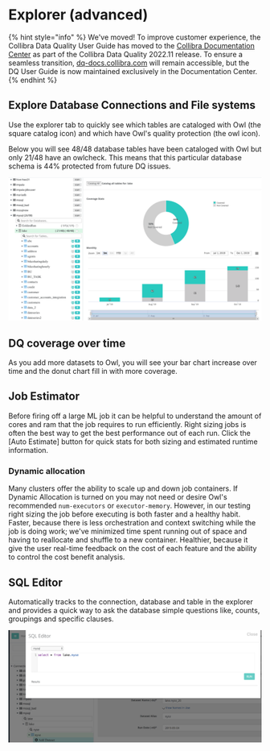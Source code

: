 # Explorer (advanced)

{% hint style="info" %}
We've moved! To improve customer experience, the Collibra Data Quality User Guide has moved to the [Collibra Documentation Center](https://productresources.collibra.com/docs/collibra/latest/Content/DataQuality/DQApis/Explorer%20\(advanced\).htm) as part of the Collibra Data Quality 2022.11 release. To ensure a seamless transition, [dq-docs.collibra.com](http://dq-docs.collibra.com/) will remain accessible, but the DQ User Guide is now maintained exclusively in the Documentation Center.
{% endhint %}

## Explore Database Connections and File systems

Use the explorer tab to quickly see which tables are cataloged with Owl (the square catalog icon) and which have Owl's quality protection (the owl icon).

Below you will see 48/48 database tables have been cataloged with Owl but only 21/48 have an owlcheck. This means that this particular database schema is 44% protected from future DQ issues.

![](../../../.gitbook/assets/owl-explorer.png)

## DQ coverage over time

As you add more datasets to Owl, you will see your bar chart increase over time and the donut chart fill in with more coverage.

## Job Estimator

Before firing off a large ML job it can be helpful to understand the amount of cores and ram that the job requires to run efficiently. Right sizing jobs is often the best way to get the best performance out of each run. Click the \[Auto Estimate] button for quick stats for both sizing and estimated runtime information.

### Dynamic allocation

Many clusters offer the ability to scale up and down job containers. If Dynamic Allocation is turned on you may not need or desire Owl's recommended `num-executors` or `executor-memory`. However, in our testing right sizing the job before executing is both faster and a healthy habit. Faster, because there is less orchestration and context switching while the job is doing work; we've minimized time spent running out of space and having to reallocate and shuffle to a new container. Healthier, because it give the user real-time feedback on the cost of each feature and the ability to control the cost benefit analysis.

## SQL Editor

Automatically tracks to the connection, database and table in the explorer and provides a quick way to ask the database simple questions like, counts, groupings and specific clauses.

![](../../../.gitbook/assets/owl-sql-editor.png)
